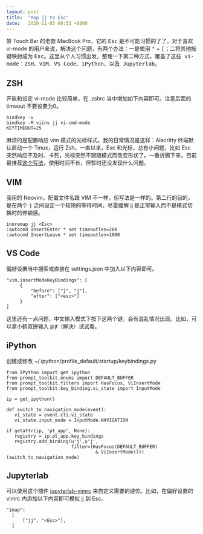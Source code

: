 ```yaml
---
layout: post
title:  "Map jj to Esc"
date:   2020-11-03 00:53 +0800
---
```


带 Touch Bar 的老款 MacBook Pro，它的 <kbd>Esc</kbd> 是不可能习惯的了了，对于喜欢 vi-mode 的用户来说，解决这个问题，有两个办法：一是使用 <kbd>⌃</kbd> + <kbd>[</kbd>；二将其他按键映射成为 <kbd>Esc</kdb>。这里从个人习惯出发，整理一下第二种方式，覆盖了这些 vi-mode：ZSH、VIM、VS Code、iPython、以及 Jupyterlab。

## ZSH

开启和设定 vi-mode 比较简单，在 .zshrc 当中增加如下内容即可。注意后面的 timeout 不要设置为0。

```
bindkey -v
bindkey -M viins jj vi-cmd-mode
KEYTIMEOUT=25
```

麻烦的是配置响应 vim 模式的光标样式。我的日常情况是这样：Alacritty 终端默认启动一个 Tmux，运行 Zsh。一直以来，Esc 和光标，总有小问题，比如 Esc 突然响应不及时、卡死，光标突然不跟随模式而改变形状了。一番折腾下来，目前最推荐[这个写法](http://micahelliott.com/posts/2015-07-20-vim-zsh-tmux-cursor.html)，使用时间不长，但暂时还没发现什么问题。

## VIM

我用的 Neovim，配置文件名跟 VIM 不一样，但写法是一样的。第二行的目的，是在两个 <kbd>j</kbd> 之间设定一个较短的等待时间，尽量缓解 jj 是正常输入而不是模式切换时的停顿感。

```
inoremap jj <Esc>
:autocmd InsertEnter * set timeoutlen=200
:autocmd InsertLeave * set timeoutlen=1000
```

## VS Code

偏好设置当中搜索或直接在 settings.json 中加入以下内容即可。

```
"vim.insertModeKeyBindings": [
     {
         "before": ["j", "j"],
         "after": ["<esc>"]
     }
]
```

这里还有一点问题，中文输入模式下按下这两个键，会有混乱情况出现。比如，可以拿小鹤双拼输入 jpjt（解决）试试看。

## iPython

创建或修改 ~/.ipython/profile_default/startup/keybindings.py

```
from IPython import get_ipython
from prompt_toolkit.enums import DEFAULT_BUFFER
from prompt_toolkit.filters import HasFocus, ViInsertMode
from prompt_toolkit.key_binding.vi_state import InputMode

ip = get_ipython()

def switch_to_navigation_mode(event):
   vi_state = event.cli.vi_state
   vi_state.input_mode = InputMode.NAVIGATION

if getattr(ip, 'pt_app', None):
   registry = ip.pt_app.key_bindings
   registry.add_binding(u'j',u'j',
                        filter=(HasFocus(DEFAULT_BUFFER)
                                 & ViInsertMode()))(switch_to_navigation_mode)
```

## Jupyterlab

可以使用这个插件 [jupyterlab-vimrc](https://github.com/ianhi/jupyterlab-vimrc) 来自定义需要的键位。比如，在偏好设置的 vimrc 内添加以下内容即可模拟 jj 到 Esc。

```
"imap": 
  [
      ["jj", "<Esc>"],
  ]
```
